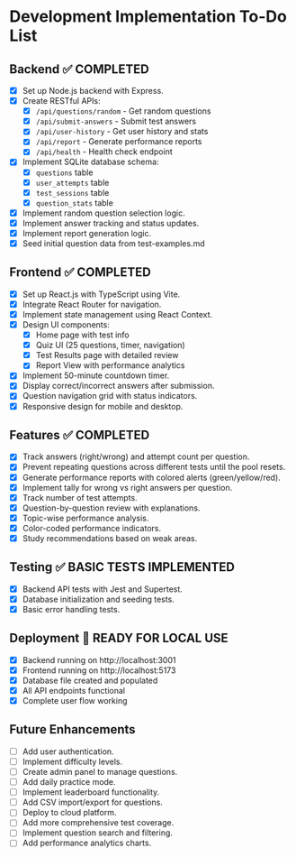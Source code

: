 # Development Implementation To-Do List

## Backend ✅ COMPLETED

- [x] Set up Node.js backend with Express.
- [x] Create RESTful APIs:
  - [x] `/api/questions/random` - Get random questions
  - [x] `/api/submit-answers` - Submit test answers
  - [x] `/api/user-history` - Get user history and stats
  - [x] `/api/report` - Generate performance reports
  - [x] `/api/health` - Health check endpoint
- [x] Implement SQLite database schema:
  - [x] `questions` table
  - [x] `user_attempts` table
  - [x] `test_sessions` table
  - [x] `question_stats` table
- [x] Implement random question selection logic.
- [x] Implement answer tracking and status updates.
- [x] Implement report generation logic.
- [x] Seed initial question data from test-examples.md

## Frontend ✅ COMPLETED

- [x] Set up React.js with TypeScript using Vite.
- [x] Integrate React Router for navigation.
- [x] Implement state management using React Context.
- [x] Design UI components:
  - [x] Home page with test info
  - [x] Quiz UI (25 questions, timer, navigation)
  - [x] Test Results page with detailed review
  - [x] Report View with performance analytics
- [x] Implement 50-minute countdown timer.
- [x] Display correct/incorrect answers after submission.
- [x] Question navigation grid with status indicators.
- [x] Responsive design for mobile and desktop.

## Features ✅ COMPLETED

- [x] Track answers (right/wrong) and attempt count per question.
- [x] Prevent repeating questions across different tests until the pool resets.
- [x] Generate performance reports with colored alerts (green/yellow/red).
- [x] Implement tally for wrong vs right answers per question.
- [x] Track number of test attempts.
- [x] Question-by-question review with explanations.
- [x] Topic-wise performance analysis.
- [x] Color-coded performance indicators.
- [x] Study recommendations based on weak areas.

## Testing ✅ BASIC TESTS IMPLEMENTED

- [x] Backend API tests with Jest and Supertest.
- [x] Database initialization and seeding tests.
- [x] Basic error handling tests.

## Deployment 🚀 READY FOR LOCAL USE

- [x] Backend running on http://localhost:3001
- [x] Frontend running on http://localhost:5173
- [x] Database file created and populated
- [x] All API endpoints functional
- [x] Complete user flow working

## Future Enhancements

- [ ] Add user authentication.
- [ ] Implement difficulty levels.
- [ ] Create admin panel to manage questions.
- [ ] Add daily practice mode.
- [ ] Implement leaderboard functionality.
- [ ] Add CSV import/export for questions.
- [ ] Deploy to cloud platform.
- [ ] Add more comprehensive test coverage.
- [ ] Implement question search and filtering.
- [ ] Add performance analytics charts.
